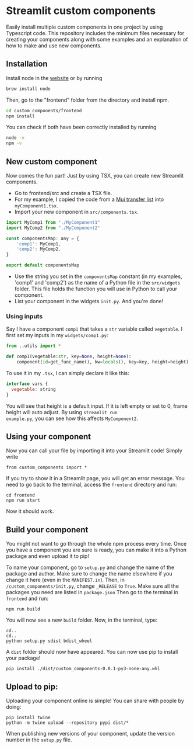 #  Streamlit custom components

Easily install multiple custom components in one project by using Typescript code. This repository includes the minimum files necessary for creating your components along with some examples and an explanation of how to make and use new components. 

 ## Installation
 
 Install node in the [website](https://nodejs.org/en/download/) or by running
 ```bash
brew install node
```

Then, go to the "frontend" folder from the directory and install npm.

 ```bash
cd custom_components/frontend
npm install
```

You can check if both have been correctly installed by running

```bash
node -v 
npm -v
```

## New custom component
  
 Now comes the fun part! Just by using TSX, you can create new Streamlit components.
 
- Go to frontend/src and create a TSX file.
- For my example, I copied the code from a [Mui transfer list](https://mui.com/material-ui/react-transfer-list/) into <code>myComponent1.tsx</code>.
- Import your new component in <code>src/components.tsx</code>.

```js
import MyComp1 from "./MyComponent1"
import MyComp2 from "./MyComponent2"

const componentsMap: any = {
    'comp1': MyComp1,
    'comp2': MyComp2,
}

export default componentsMap
```

- Use the string you set in the <code>componentsMap</code> constant (in my examples, 'comp1' and 'comp2') as the name of a Python file in the <code>src/widgets</code> folder. This file holds the function you will use in Python to call your component.
- List your component in the widgets <code>init.py</code>. And you're done!

### Using inputs

Say I have a component <code>comp1</code> that takes a <code>str</code> variable called <code>vegetable</code>. I first set my inputs in my <code>widgets/comp1.py</code>:

```python
from ..utils import *

def comp1(vegetable:str, key=None, height=None):
    component(id=get_func_name(), kw=locals(), key=key, height=height)
```
To use it in my <code>.tsx</code>, I can simply declare it like this:

```js
interface vars {
  vegetable: string
}
```

You will see that height is a default input. If it is left empty or set to 0, frame height will auto adjust. By using <code>streamlit run example.py</code>, you can see how this affects <code>MyComponent2</code>.


## Using your component

Now you can call your file by importing it into your Streamlit code! Simply write
```
from custom_components import *
```

If you try to show it in a Streamlit page, you will get an error message. You need to go back to the terminal, access the <code>frontend</code> directory and run:
```
cd frontend
npm run start
```
Now it should work.

## Build your component
You might not want to go through the whole npm process every time. Once you have a component you are sure is ready, you can make it into a Python package and even upload it to pip!

To name your component, go to <code>setup.py</code> and change the name of the package and author. Make sure to change the name elsewhere if you change it here (even in the <code>MANIFEST.in</code>). Then, in  <code>/custom_components/init.py</code>, change <code>_RELEASE</code> to <code>True</code>.
Make sure all the packages you need are listed in <code>package.json</code>
Then go to the terminal in <code>frontend</code> and run:
```
npm run build
```
You will now see a new <code>build</code> folder. Now, in the terminal, type:
```
cd.. 
cd..
python setup.py sdist bdist_wheel
```
A <code>dist</code> folder should now have appeared. You can now use pip to install your package!
```
pip install ./dist/custom_components-0.0.1-py3-none-any.whl
```

## Upload to pip:
Uploading your component online is simple! You can share with people by doing:
```
pip install twine
python -m twine upload --repository pypi dist/*
```

When publishing new versions of your component, update the version number in the <code>setup.py</code> file.
